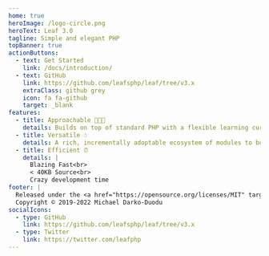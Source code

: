 ```yaml
---
home: true
heroImage: /logo-circle.png
heroText: Leaf 3.0
tagline: Simple and elegant PHP
topBanner: true
actionButtons:
  - text: Get Started
    link: /docs/introduction/
  - text: GitHub
    link: https://github.com/leafsphp/leaf/tree/v3.x
    extraClass: github grey
    icon: fa fa-github
    target: _blank
features:
  - title: Approachable 👨🏾‍🏫
    details: Builds on top of standard PHP with a flexible learning curve + ZERO config.
  - title: Versatile ☃️
    details: A rich, incrementally adoptable ecosystem of modules to build powerful apps with.
  - title: Efficient ⏰
    details: |
      Blazing Fast<br>
      < 40KB Source<br>
      Crazy development time
footer: |
  Released under the <a href="https://opensource.org/licenses/MIT" target="_blank" rel="noopener">MIT License</a><br>
  Copyright © 2019-2022 Michael Darko-Duodu
socialIcons:
  - type: GitHub
    link: https://github.com/leafsphp/leaf/tree/v3.x
  - type: Twitter
    link: https://twitter.com/leafphp
---
```


<!-- ```php
<?php

require __DIR__ . "/vendor/autoload.php";

app()->get("/", function () {
  response(["name" => "Leaf"]);
});

app()->run();
``` -->
